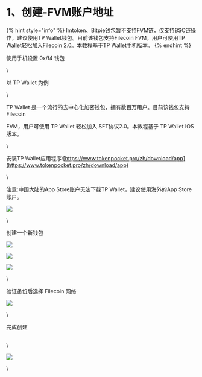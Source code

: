 # 1、创建-FVM账户地址

{% hint style="info" %}
Imtoken、Bitpie钱包暂不支持FVM链，仅支持BSC链操作，建议使用TP Wallet钱包。目前该钱包支持Filecoin FVM，用户可使用TP Wallet轻松加入Filecoin 2.0。本教程基于TP Wallet手机版本。
{% endhint %}

使用手机设置 0x/f4 钱包

\


以 TP Wallet 为例

\


TP Wallet 是一个流行的去中心化加密钱包，拥有数百万用户。目前该钱包支持 Filecoin

FVM，用户可使用 TP Wallet 轻松加入 SFT协议2.0。本教程基于 TP Wallet IOS版本。

\


安装TP Wallet应用程序:[https://www.tokenpocket.pro/zh/download/app](https://www.tokenpocket.pro/zh/download/app)

\


注意:中国大陆的App Store账户无法下载TP Wallet，建议使用海外的App Store账户。

![](https://lh6.googleusercontent.com/sCJxSSRNTKjsxDuA7msr2pEC38Dv-3pZbeF\_eWdRipZ9asyrbuqtpQwNPixeVmYyOHeumBxNBuNUTSgP8J9crxzLaiUPUEmz205M3WXJWsLgY-8WZLwAaJ0DAHj3wQ2xJ2n6ElebjL7fyg8-ezHQ3DI)&#x20;

\


创建一个新钱包

![](https://lh4.googleusercontent.com/D2e338drMfor\_uAmYoZ6mUQPh8w0ZDKYx8FwWAeawcg-hrl0tFBkj5seFpyLNUgCW2FJYuQhLLKGzQJy0Gc0ObQg0b3mF6dD\_4481TvYTTAWAmnokWNc8mIiELOVuMvzcRuFFJZQfUoFz0IyV0xVJio)

![](https://lh5.googleusercontent.com/-YrDxz0Ya4Cb-jifJzGuCke8rQ7I-ciAKkh5G4YX\_AwZBM85fIvluKQS\_v7HfH9Dj8IEIjumYGv4Q4EX5cSjP3\_CluUu94cxzL4n8TjHabCdXlhLWsxJWl9JM3fc2F8e\_vgBAjo0Zq8tcc\_sb\_usuWA)

![](https://lh6.googleusercontent.com/RD7UGD7sv6tUGSHeqzHEEIBzhnNwfgC7N5fgtEGmCNpfHgDgS\_oK-JE2ftqk7Ckb0Zbg-uySgFRUD9PGJ2E7EbotqPngDA3qQv9se2E4XpSOp8ne-HVSSUr5dk2HIHDGqUYPmzi9aqij7ic\_WHNov2k)

\


验证备份后选择 Filecoin 网络

![](https://lh4.googleusercontent.com/l5EAQn5JoOdn-L1-GqmTZLZoHoJfYP-HOiPSxi-FwM8idipePSPxCq1cPBUkO9yNmzq2wDjjN5Mvvt2oWtt-t7i4CvM9F7BDTheLsoS9XugsvFopNTB9QuK6D\_w2jZpgMNlakF6N2-hHFf0o0zi\_hmY)

\


完成创建

\
\


![](https://lh4.googleusercontent.com/VRpXmCPNc7sP0W8Pf6wFjEjm0oeaKe8mjFSds9--6m2znenvkT2H35DxEEpVzOCVF13pPLhf92knssgRAdjP2w9DT6CUGMMZo3qdZ1qXwlt-\_ZL\_3MQcr2\_j\_nzxi91acB6\_nlRW-dOGp-RB9VymFKE)

\




&#x20;





&#x20;
